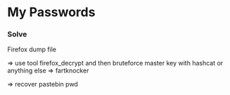# My Passwords

### Solve

Firefox dump file 

=> use tool firefox_decrypt and then bruteforce master key with hashcat or anything else
=> fartknocker

=> recover pastebin pwd
